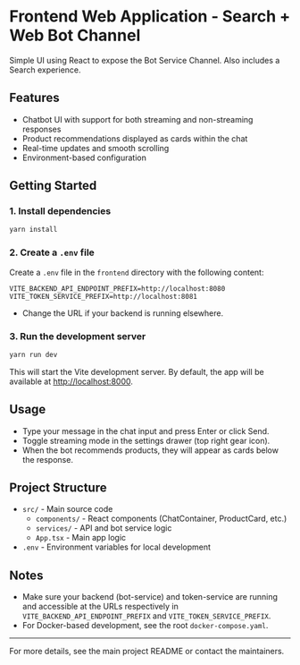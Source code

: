 # Frontend Web Application - Search + Web Bot Channel

   Simple UI using React to expose the Bot Service Channel.
   Also includes a Search experience.

## Features

- Chatbot UI with support for both streaming and non-streaming responses
- Product recommendations displayed as cards within the chat
- Real-time updates and smooth scrolling
- Environment-based configuration

## Getting Started

### 1. Install dependencies

```bash
yarn install

```

### 2. Create a `.env` file

Create a `.env` file in the `frontend` directory with the following content:

```text
VITE_BACKEND_API_ENDPOINT_PREFIX=http://localhost:8080
VITE_TOKEN_SERVICE_PREFIX=http://localhost:8081
```

- Change the URL if your backend is running elsewhere.

### 3. Run the development server

```bash
yarn run dev
```

This will start the Vite development server. By default, the app will be available at [http://localhost:8000](http://localhost:8000).

## Usage

- Type your message in the chat input and press Enter or click Send.
- Toggle streaming mode in the settings drawer (top right gear icon).
- When the bot recommends products, they will appear as cards below the response.

## Project Structure

- `src/` - Main source code
  - `components/` - React components (ChatContainer, ProductCard, etc.)
  - `services/` - API and bot service logic
  - `App.tsx` - Main app logic
- `.env` - Environment variables for local development

## Notes

- Make sure your backend (bot-service) and token-service are running and accessible at the URLs respectively in `VITE_BACKEND_API_ENDPOINT_PREFIX` and `VITE_TOKEN_SERVICE_PREFIX`.
- For Docker-based development, see the root `docker-compose.yaml`.

---

For more details, see the main project README or contact the maintainers.
